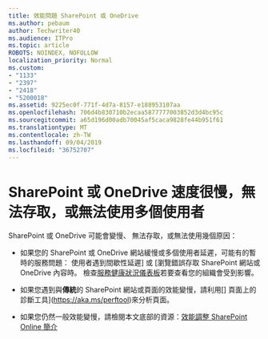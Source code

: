 ```yaml
---
title: 效能問題 SharePoint 或 OneDrive
ms.author: pebaum
author: Techwriter40
ms.audience: ITPro
ms.topic: article
ROBOTS: NOINDEX, NOFOLLOW
localization_priority: Normal
ms.custom:
- "1133"
- "2397"
- "2418"
- "5200018"
ms.assetid: 9225ec0f-771f-4d7a-8157-e188953107aa
ms.openlocfilehash: 706d4b830710b2ecaa5877777003852d3d4bc95c
ms.sourcegitcommit: a65d196d00adb70045af5caca9828fe44b951f61
ms.translationtype: MT
ms.contentlocale: zh-TW
ms.lasthandoff: 09/04/2019
ms.locfileid: "36752707"
---
```

# <a name="sharepoint-or-onedrive-slow-inaccessible-or-unavailable-for-multiple-users"></a>SharePoint 或 OneDrive 速度很慢，無法存取，或無法使用多個使用者

SharePoint 或 OneDrive 可能會變慢、 無法存取，或無法使用幾個原因：
  
- 如果您的 SharePoint 或 OneDrive 網站緩慢或多個使用者延遲，可能有的暫時的服務問題： 使用者遇到間歇性延遲] 或 [瀏覽錯誤存取 SharePoint 網站或 OneDrive 內容時。 檢查[服務健康狀況儀表板](https://admin.microsoft.com/AdminPortal/Home#/servicehealth)若要查看您的組織會受到影響。
  
- 如果您遇到與**傳統**的 SharePoint 網站或頁面的效能變慢，請利用[] 頁面上的診斷工具](https://aka.ms/perftool)來分析頁面。
  
- 如果您仍然一般效能變慢，請檢閱本文底部的資源：[效能調整 SharePoint Online 簡介](https://go.microsoft.com/fwlink/?linkid=2024334)
  